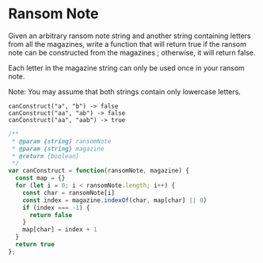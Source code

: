 # Ransom Note

Given an arbitrary ransom note string and another string containing letters from all the magazines, write a function that will return true if the ransom note can be constructed from the magazines ; otherwise, it will return false.

Each letter in the magazine string can only be used once in your ransom note.

Note:
You may assume that both strings contain only lowercase letters.

    canConstruct("a", "b") -> false
    canConstruct("aa", "ab") -> false
    canConstruct("aa", "aab") -> true


```JavaScript
/**
 * @param {string} ransomNote
 * @param {string} magazine
 * @return {boolean}
 */
var canConstruct = function(ransomNote, magazine) {
  const map = {}
  for (let i = 0; i < ransomNote.length; i++) {
    const char = ransomNote[i]
    const index = magazine.indexOf(char, map[char] || 0)
    if (index === -1) {
      return false
    }
    map[char] = index + 1
  }
  return true
};
```
